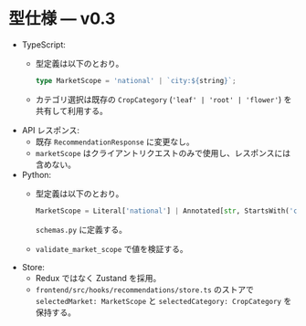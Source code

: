 # 型仕様 — v0.3

- TypeScript:
  - 型定義は以下のとおり。

    ```ts
    type MarketScope = 'national' | `city:${string}`;
    ```

  - カテゴリ選択は既存の `CropCategory` (`'leaf' | 'root' | 'flower'`) を共有して利用する。
- API レスポンス:
  - 既存 `RecommendationResponse` に変更なし。
  - `marketScope` はクライアントリクエストのみで使用し、レスポンスには含めない。
- Python:
  - 型定義は以下のとおり。

    ```python
    MarketScope = Literal['national'] | Annotated[str, StartsWith('city:')]
    ```

    `schemas.py` に定義する。
  - `validate_market_scope` で値を検証する。
- Store:
  - Redux ではなく Zustand を採用。
  - `frontend/src/hooks/recommendations/store.ts` のストアで
    `selectedMarket: MarketScope` と `selectedCategory: CropCategory` を保持する。
